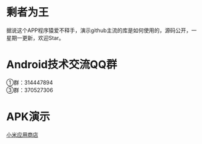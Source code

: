 
剩者为王
===========================
据说这个APP程序猿爱不释手，演示github主流的库是如何使用的，源码公开，一星期一更新，欢迎Star。

Android技术交流QQ群
===========================
①群：314447894<br>
③群：370527306<br>

APK演示
===========================
[小米应用商店](http://app.mi.com/detail/67787) 



